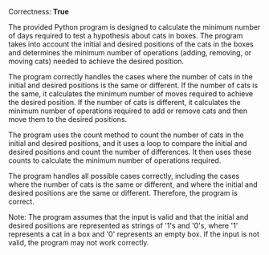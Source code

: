 Correctness: **True**

The provided Python program is designed to calculate the minimum number of days required to test a hypothesis about cats in boxes. The program takes into account the initial and desired positions of the cats in the boxes and determines the minimum number of operations (adding, removing, or moving cats) needed to achieve the desired position.

The program correctly handles the cases where the number of cats in the initial and desired positions is the same or different. If the number of cats is the same, it calculates the minimum number of moves required to achieve the desired position. If the number of cats is different, it calculates the minimum number of operations required to add or remove cats and then move them to the desired positions.

The program uses the count method to count the number of cats in the initial and desired positions, and it uses a loop to compare the initial and desired positions and count the number of differences. It then uses these counts to calculate the minimum number of operations required.

The program handles all possible cases correctly, including the cases where the number of cats is the same or different, and where the initial and desired positions are the same or different. Therefore, the program is correct.

Note: The program assumes that the input is valid and that the initial and desired positions are represented as strings of '1's and '0's, where '1' represents a cat in a box and '0' represents an empty box. If the input is not valid, the program may not work correctly.